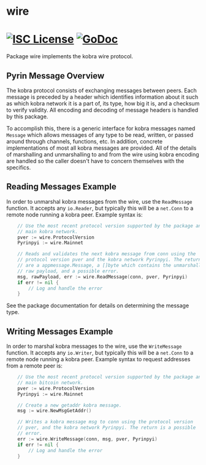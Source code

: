 wire
====

[![ISC License](http://img.shields.io/badge/license-ISC-blue.svg)](https://choosealicense.com/licenses/isc/)
[![GoDoc](https://img.shields.io/badge/godoc-reference-blue.svg)](http://godoc.org/github.com/kobradag/kobrad/wire)
=======

Package wire implements the kobra wire protocol.

## Pyrin Message Overview

The kobra protocol consists of exchanging messages between peers. Each message
is preceded by a header which identifies information about it such as which
kobra network it is a part of, its type, how big it is, and a checksum to
verify validity. All encoding and decoding of message headers is handled by this
package.

To accomplish this, there is a generic interface for kobra messages named
`Message` which allows messages of any type to be read, written, or passed
around through channels, functions, etc. In addition, concrete implementations
of most all kobra messages are provided. All of the details of marshalling and 
unmarshalling to and from the wire using kobra encoding are handled so the 
caller doesn't have to concern themselves with the specifics.

## Reading Messages Example

In order to unmarshal kobra messages from the wire, use the `ReadMessage`
function. It accepts any `io.Reader`, but typically this will be a `net.Conn`
to a remote node running a kobra peer. Example syntax is:

```Go
	// Use the most recent protocol version supported by the package and the
	// main kobra network.
	pver := wire.ProtocolVersion
	Pyrinpyi := wire.Mainnet

	// Reads and validates the next kobra message from conn using the
	// protocol version pver and the kobra network Pyrinpyi. The returns
	// are a appmessage.Message, a []byte which contains the unmarshalled
	// raw payload, and a possible error.
	msg, rawPayload, err := wire.ReadMessage(conn, pver, Pyrinpyi)
	if err != nil {
		// Log and handle the error
	}
```

See the package documentation for details on determining the message type.

## Writing Messages Example

In order to marshal kobra messages to the wire, use the `WriteMessage`
function. It accepts any `io.Writer`, but typically this will be a `net.Conn`
to a remote node running a kobra peer. Example syntax to request addresses
from a remote peer is:

```Go
	// Use the most recent protocol version supported by the package and the
	// main bitcoin network.
	pver := wire.ProtocolVersion
	Pyrinpyi := wire.Mainnet

	// Create a new getaddr kobra message.
	msg := wire.NewMsgGetAddr()

	// Writes a kobra message msg to conn using the protocol version
	// pver, and the kobra network Pyrinpyi. The return is a possible
	// error.
	err := wire.WriteMessage(conn, msg, pver, Pyrinpyi)
	if err != nil {
		// Log and handle the error
	}
```

